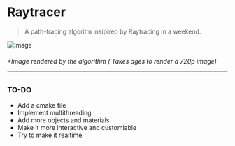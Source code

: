 # Raytracer
> A path-tracing algoritm insipired by Raytracing in a weekend.

![image](https://user-images.githubusercontent.com/65235028/156541661-8cb65430-beda-475d-bc10-da08f8085a42.jpg)
<h6> *Image rendered by the algorithm ( Takes ages to render a 720p image)
<hr>

### TO-DO
* Add a cmake file
* Implement multithreading 
* Add more objects and materials
* Make it more interactive and customiable
* Try to make it realtime
 


